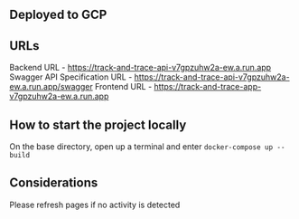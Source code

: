 ## Deployed to GCP

## URLs
Backend URL - https://track-and-trace-api-v7gpzuhw2a-ew.a.run.app
Swagger API Specification URL - https://track-and-trace-api-v7gpzuhw2a-ew.a.run.app/swagger
Frontend URL - https://track-and-trace-app-v7gpzuhw2a-ew.a.run.app

## How to start the project locally
On the base directory, open up a terminal and enter `docker-compose up --build`

## Considerations
Please refresh pages if no activity is detected